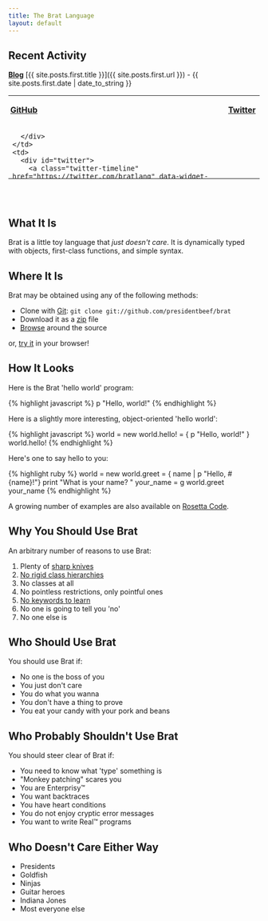 ```yaml
---
title: The Brat Language
layout: default
---
```

<script language="javascript" src="http://ajax.googleapis.com/ajax/libs/jquery/1.4.3/jquery.min.js" type="text/javascript"> </script>
<script src="js/jquery.github_badge.js"> </script>
<script src="js/index_github.js" type="text/javascript"> </script>
<link href="style/tweet.css" media="all" rel="stylesheet" type="text/css" />
<link rel="stylesheet" href="style/jquery.github_badge.css" />

## Recent Activity


<a href="http://brat-lang.org/blog"><b>Blog</b></a>
[{{ site.posts.first.title }}]({{ site.posts.first.url }}) - {{ site.posts.first.date | date_to_string }}

<div id="ghtwtr">
<table>
  <tr>
    <td>
      <p style="margin-left: -4px">
        <a href="http://github.com/presidentbeef/brat"><b>GitHub</b></a>
      </p>
    </td>
    <td>
      <p style="margin-left: -4px">
        <a href="https://twitter.com/bratlang"><b>Twitter</b></a>
      </p>
    </td>
  </tr>
  <tr>
    <td>
      <div id="github" style="height: 88px">

      </div>
    </td>
    <td>
      <div id="twitter">
        <a class="twitter-timeline" href="https://twitter.com/bratlang" data-widget-id="440415274223677440">Tweets</a>
        <script src="js/twitter.js"> </script>
      </div>
    </td>
  </tr>
</table>
</div>

<div style="clear:both">&nbsp;</div>
<img src="http://try.brat-lang.org/images/status.png" style="margin-right: 5px;top: 10px;height: 13px;" /><span id="statusmessage"></span>

## What It Is

Brat is a little toy language that _just doesn't care_. It is dynamically typed with objects, first-class functions, and simple syntax.

## Where It Is

Brat may be obtained using any of the following methods:

* Clone with [Git](http://git-scm.com):  `git clone git://github.com/presidentbeef/brat`
* Download it as a [zip](https://github.com/presidentbeef/brat/archive/master.zip) file
* [Browse](http://github.com/presidentbeef/brat/tree/master) around the source

or, [try it](http://try.brat-lang.org/) in your browser!

## How It Looks

Here is the Brat 'hello world' program:

{% highlight javascript %}
p "Hello, world!"
{% endhighlight %}

Here is a slightly more interesting, object-oriented 'hello world':

{% highlight javascript %}
world = new
world.hello! = { p "Hello, world!" }
world.hello!
{% endhighlight %}

Here's one to say hello to you:

{% highlight ruby %}
world = new
world.greet = { name | p "Hello, #{name}!"}
print "What is your name? "
your_name = g
world.greet your_name
{% endhighlight %}

A growing number of examples are also available on [Rosetta Code](http://rosettacode.org/wiki/Brat).

## Why You Should Use Brat

An arbitrary number of reasons to use Brat:
  
1. Plenty of [sharp knives](http://groups.google.com/group/comp.lang.ruby/msg/f005724cd8961f4b)
2. [No rigid class hierarchies](http://java.sun.com/javase/6/docs/api/)
3. No classes at all
4. No pointless restrictions, only pointful ones
5. [No keywords to learn](http://www.cppreference.com/wiki/keywords/start "C++ Keywords")
6. No one is going to tell you 'no'
7. No one else is

## Who Should Use Brat

You should use Brat if:

* No one is the boss of you
* You just don't care
* You do what you wanna
* You don't have a thing to prove
* You eat your candy with your pork and beans

## Who Probably Shouldn't Use Brat

You should steer clear of Brat if:

* You need to know what 'type' something is
* "Monkey patching" scares you
* You are Enterprisy&trade;
* You want backtraces
* You have heart conditions
* You do not enjoy cryptic error messages
* You want to write Real&trade; programs

## Who Doesn't Care Either Way

* Presidents
* Goldfish
* Ninjas
* Guitar heroes
* Indiana Jones
* Most everyone else
